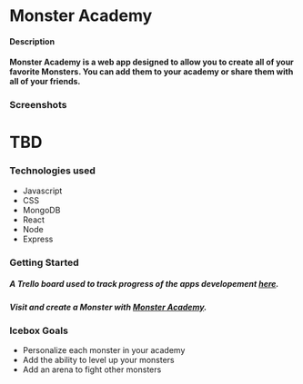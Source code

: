 # Monster Academy

#### Description

#### Monster Academy is a web app designed to allow you to create all of your favorite Monsters.  You can add them to your academy or share them with all of your friends.

### Screenshots
# TBD

### Technologies used
*  Javascript 
*  CSS
*  MongoDB
*  React
*  Node 
*  Express

### Getting Started

##### A Trello board used to track progress of the apps developement [here](https://trello.com/b/ToJAQuaT/monster-academy).

##### Visit and create a Monster with [Monster Academy](https://monsteracademy.herokuapp.com/).

### Icebox Goals

* Personalize each monster in your academy
* Add the ability to level up your monsters
* Add an arena to fight other monsters